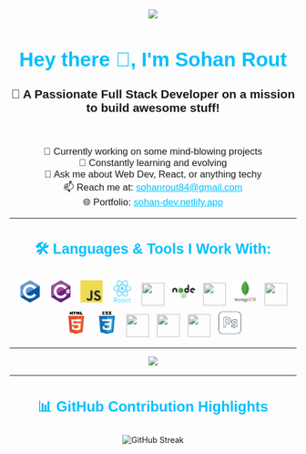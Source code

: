 <div align="center">
  <img src="https://user-images.githubusercontent.com/74038190/225813708-98b745f2-7d22-48cf-9150-083f1b00d6c9.gif" style="width: 50%;" />
</div>  

<h1 align="center" style="font-family: 'Arial', sans-serif; font-size: 2.5em; color: #00bfff;">Hey there 👋, I'm <span style="color:#00bfff;">Sohan Rout</span></h1>
<h3 align="center" style="font-family: 'Arial', sans-serif; font-size: 1.5em;">🚀 A Passionate Full Stack Developer on a mission to build awesome stuff!</h3>

<br />

<p align="center" style="font-family: 'Arial', sans-serif; font-size: 1.2em;">
  🔭 Currently working on some mind-blowing projects<br />
  🌱 Constantly learning and evolving<br />
  💬 Ask me about Web Dev, React, or anything techy<br />
  📫 Reach me at: <a href="mailto:sohanrout84@gmail.com" style="color: #00bfff;">sohanrout84@gmail.com</a><br />
  🌐 Portfolio: <a href="https://sohan-dev.netlify.app" target="_blank" style="color: #00bfff;">sohan-dev.netlify.app</a>
</p>

---

<h3 align="center" style="font-family: 'Arial', sans-serif; font-size: 1.8em; color: #00bfff;">🛠️ Languages & Tools I Work With:</h3>

<p align="center">
  <a href="https://www.cprogramming.com/" target="_blank"><img src="https://raw.githubusercontent.com/devicons/devicon/master/icons/c/c-original.svg" width="40" height="40" style="margin: 5px;"/></a>
  <a href="https://www.w3schools.com/cs/" target="_blank"><img src="https://raw.githubusercontent.com/devicons/devicon/master/icons/csharp/csharp-original.svg" width="40" height="40" style="margin: 5px;"/></a>
  <a href="https://developer.mozilla.org/en-US/docs/Web/JavaScript" target="_blank"><img src="https://raw.githubusercontent.com/devicons/devicon/master/icons/javascript/javascript-original.svg" width="40" height="40" style="margin: 5px;"/></a>
  <a href="https://reactjs.org/" target="_blank"><img src="https://raw.githubusercontent.com/devicons/devicon/master/icons/react/react-original-wordmark.svg" width="40" height="40" style="margin: 5px;"/></a>
  <a href="https://reactnative.dev/" target="_blank"><img src="https://reactnative.dev/img/header_logo.svg" width="40" height="40" style="margin: 5px;"/></a>
  <a href="https://nodejs.org" target="_blank"><img src="https://raw.githubusercontent.com/devicons/devicon/master/icons/nodejs/nodejs-original-wordmark.svg" width="40" height="40" style="margin: 5px;"/></a>
  <a href="https://nextjs.org/" target="_blank"><img src="https://cdn.worldvectorlogo.com/logos/nextjs-2.svg" width="40" height="40" style="margin: 5px;"/></a>
  <a href="https://www.mongodb.com/" target="_blank"><img src="https://raw.githubusercontent.com/devicons/devicon/master/icons/mongodb/mongodb-original-wordmark.svg" width="40" height="40" style="margin: 5px;"/></a>
  <a href="https://tailwindcss.com/" target="_blank"><img src="https://www.vectorlogo.zone/logos/tailwindcss/tailwindcss-icon.svg" width="40" height="40" style="margin: 5px;"/></a>
  <a href="https://www.w3.org/html/" target="_blank"><img src="https://raw.githubusercontent.com/devicons/devicon/master/icons/html5/html5-original-wordmark.svg" width="40" height="40" style="margin: 5px;"/></a>
  <a href="https://www.w3schools.com/css/" target="_blank"><img src="https://raw.githubusercontent.com/devicons/devicon/master/icons/css3/css3-original-wordmark.svg" width="40" height="40" style="margin: 5px;"/></a>
  <a href="https://git-scm.com/" target="_blank"><img src="https://www.vectorlogo.zone/logos/git-scm/git-scm-icon.svg" width="40" height="40" style="margin: 5px;"/></a>
  <a href="https://postman.com" target="_blank"><img src="https://www.vectorlogo.zone/logos/getpostman/getpostman-icon.svg" width="40" height="40" style="margin: 5px;"/></a>
  <a href="https://www.figma.com/" target="_blank"><img src="https://www.vectorlogo.zone/logos/figma/figma-icon.svg" width="40" height="40" style="margin: 5px;"/></a>
  <a href="https://www.photoshop.com/en" target="_blank"><img src="https://raw.githubusercontent.com/devicons/devicon/master/icons/photoshop/photoshop-line.svg" width="40" height="40" style="margin: 5px;"/></a>
</p>

---

<p align="center">
  <img src="https://readme-typing-svg.herokuapp.com?font=Fira+Code&weight=500&size=24&pause=1000&color=00BFFF&center=true&vCenter=true&width=440&lines=Keep+Building.;Keep+Improving.;Keep+Leveling+Up+💪" />
</p>

---

<h3 align="center" style="font-family: 'Arial', sans-serif; font-size: 1.8em; color: #00bfff;">📊 GitHub Contribution Highlights</h3>

<p align="center">
  <img src="https://github-readme-streak-stats.herokuapp.com/?user=Sohan-Rout&theme=radical&hide_border=true" alt="GitHub Streak" />
</p>
